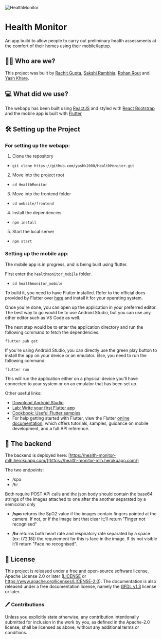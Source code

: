 ![HealthMonitor](https://socialify.git.ci/yashk2000/HealthMonitor/image?description=1&descriptionEditable=Remote%20testing%20made%20easy&font=Raleway&forks=1&language=1&pattern=Charlie%20Brown&stargazers=1&theme=Light)

# Health Monitor
An app build to allow people to carry out preliminary health assessments at the comfort of their homes using their mobile/laptop.

## 👨‍🏭  Who are we?
This project was built by [Rachit Gupta](https://github.com/dotrachit), [Sakshi Rambhia](https://github.com/Sakshi16), [Rohan Rout](https://github.com/routrohan) and [Yash Khare](https://github.com/yashk2000).

## 💻 What did we use?
The webapp has been built using [ReactJS](https://reactjs.org/) and styled with [React Bootstrap](https://react-bootstrap.github.io/) and the mobile app is built with [Flutter](https://flutter.dev/)

## 🛠️ Setting up the Project
### For setting up the webapp:
1) Clone the repository
- `git clone https://github.com/yashk2000/HealthMonitor.git`
2) Move into the project root
- `cd HealthMonitor`
3) Move into the frontend folder
- `cd website/frontend`
4) Install the dependencies
- `npm install`
5) Start the local server
- `npm start`

### Setting up the mobile app:

The mobile app is in progress, and is being built using flutter. 

First enter the `healthmonitor_mobile` folder. 
- `cd healthmonitor_mobile`

To build it, you need to have Flutter installed. Refer to the official docs provided by Flutter over [here](https://flutter.dev/docs/get-started/install) and install it for your operating system. 

Once you're done, you can open up the application in your preferred editor. The best way to go would be to use Android Studio, but you can use any other editor such as VS Code as well. 

The next step would be to enter the application directory and run the following command to fetch the dependencies. 

```
flutter pub get
```

If you're using Android Studio, you can directly use the green play button to install the app on your device or an emulator. Else, you need to run the following command: 

```
flutter run
```

This will run the application either on a physical device you'll have connected to your system or on an emulator that has been set up. 

Other useful links: 

- [Download Android Studio](https://developer.android.com/studio)
- [Lab: Write your first Flutter app](https://flutter.dev/docs/get-started/codelab)
- [Cookbook: Useful Flutter samples](https://flutter.dev/docs/cookbook)
- For help getting started with Flutter, view the Flutter [online documentation](https://flutter.dev/docs), which offers tutorials,
samples, guidance on mobile development, and a full API reference.

## :wrench: The backend

The backend is deployed here: [https://health-monitor-mlh.herokuapp.com/](https://health-monitor-mlh.herokuapp.com/)

The two endpoints: 

- /spo
- /hr

Both require POST API calls and the json body should contain the base64 strings of the images attached to one after the another separated by a semicolon only

- **/spo** returns the SpO2 value if the images contain fingers pointed at the camera. If not, or if the image isnt that clear it;'ll return "Finger not recognised"

- **/hr** returns both heart rate and respiratory rate separated by a space (ex: (72,18)) the requirement for this is face in the image. If its not visible it'll return "Face no recognised".

## 📜 License
This project is released under a free and open-source software license, Apache License 2.0 or later ([LICENSE](LICENSE) or https://www.apache.org/licenses/LICENSE-2.0). The documentation is also released under a free documentation license, namely the [GFDL v1.3](https://www.gnu.org/licenses/fdl-1.3.en.html) license or later.

### 🖊️ Contributions
Unless you explicitly state otherwise, any contribution intentionally submitted for inclusion in the work by you, as defined in the Apache-2.0 license, shall be licensed as above, without any additional terms or conditions.
